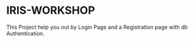 # IRIS-WORKSHOP

This Project help you out by Login Page and a Registration page with db Authentication.
